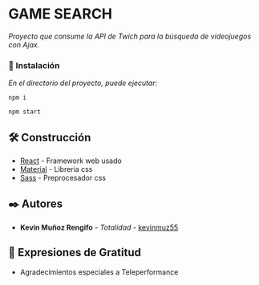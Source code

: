 # GAME SEARCH

_Proyecto que consume la API de Twich para la búsqueda de videojuegos con Ajax._

### 🔧 Instalación

_En el directorio del proyecto, puede ejecutar:_
```
npm i
```
```
npm start
```

## 🛠️ Construcción

* [React](https://reactjs.org/) - Framework web usado
* [Material](https://mui.com/) - Libreria css
* [Sass](https://sass-lang.com/) - Preprocesador css

## ✒️ Autores

* **Kevin Muñoz Rengifo** - *Totalidad* - [kevinmuz55](https://github.com/kevinmuz55)

## 🎁 Expresiones de Gratitud

* Agradecimientos especiales a Teleperformance
